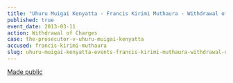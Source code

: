 ```yaml
---
title: "Uhuru Muigai Kenyatta - Francis Kirimi Muthaura - Withdrawal of Charges"
published: true
event_date: 2013-03-11
action: Withdrawal of Charges
case: the-prosecutor-v-uhuru-muigai-kenyatta
accused: francis-kirimi-muthaura
slug: uhuru-muigai-kenyatta-events-francis-kirimi-muthaura-withdrawal-of charges
---
```


[Made public](https://www.icc-cpi.int/iccdocs/doc/ICC-01-09-02-11-687.pdf)

